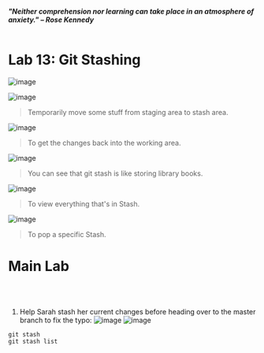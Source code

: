 ***"Neither comprehension nor learning can take place in an atmosphere of anxiety." – Rose Kennedy***
<br><br>

# Lab 13: Git Stashing
![image](https://github.com/user-attachments/assets/d5b25b33-fe77-4c07-bb3a-b0220abe0d27) 

![image](https://github.com/user-attachments/assets/4f1ecb72-00b1-4104-8dcd-38bf389dc37c)
>Temporarily move some stuff from staging area to stash area.

![image](https://github.com/user-attachments/assets/cd912a14-ef90-4c87-9116-ee01297923ab)
>To get the changes back into the working area.

![image](https://github.com/user-attachments/assets/4107c74f-319e-4a1e-8973-c222c9d92f08)
>You can see that git stash is like storing library books.

![image](https://github.com/user-attachments/assets/0fc05788-a73b-460f-9794-f4b38afde4d1)
>To view everything that's in Stash.

![image](https://github.com/user-attachments/assets/b9dadebc-6b56-4001-90d5-9990d89d2cb2)
>To pop a specific Stash.

# Main Lab

<br><br>
1. Help Sarah stash her current changes before heading over to the master branch to fix the typo:
![image](https://github.com/user-attachments/assets/e7b06dee-d362-4ca2-a770-0d128209e137)
![image](https://github.com/user-attachments/assets/5be845bf-8eda-4fab-a49c-476ec7173e45)

```
git stash
git stash list
```

